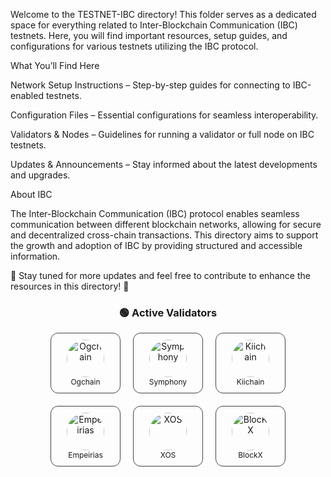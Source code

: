 Welcome to the TESTNET-IBC directory! This folder serves as a dedicated space for everything related to Inter-Blockchain Communication (IBC) testnets. Here, you will find important resources, setup guides, and configurations for various testnets utilizing the IBC protocol.

What You’ll Find Here

Network Setup Instructions – Step-by-step guides for connecting to IBC-enabled testnets.

Configuration Files – Essential configurations for seamless interoperability.

Validators & Nodes – Guidelines for running a validator or full node on IBC testnets.

Updates & Announcements – Stay informed about the latest developments and upgrades.


About IBC

The Inter-Blockchain Communication (IBC) protocol enables seamless communication between different blockchain networks, allowing for secure and decentralized cross-chain transactions. This directory aims to support the growth and adoption of IBC by providing structured and accessible information.

📌 Stay tuned for more updates and feel free to contribute to enhance the resources in this directory! 🚀


<h3 align="center">🟢 Active Validators</h3>

<div align="center" style="display: flex; flex-wrap: wrap; justify-content: center; gap: 20px;">

  <a href="https://github.com/OneNov0209/testnet-ibc/tree/main/Ogchain" style="text-align: center; text-decoration: none;">
    <div style="border: 1px solid #444; border-radius: 12px; padding: 10px; width: 90px;">
      <img src="https://i.postimg.cc/mZ3hXY9G/0-g-labs1711467106027.png" alt="Ogchain" width="60" style="border-radius: 50%;"><br>
      <span style="font-size: 12px;">Ogchain</span>
    </div>
  </a>

  <a href="https://github.com/OneNov0209/testnet-ibc/tree/main/Symphony" style="text-align: center; text-decoration: none;">
    <div style="border: 1px solid #444; border-radius: 12px; padding: 10px; width: 90px;">
      <img src="https://i.postimg.cc/rmTm9sQJ/Picsart-25-03-21-11-27-50-014.png" alt="Symphony" width="60" style="border-radius: 50%;"><br>
      <span style="font-size: 12px;">Symphony</span>
    </div>
  </a>

  <a href="https://github.com/OneNov0209/testnet-ibc/tree/main/Kiichain" style="text-align: center; text-decoration: none;">
    <div style="border: 1px solid #444; border-radius: 12px; padding: 10px; width: 90px;">
      <img src="https://i.postimg.cc/t4MnFFZG/Picsart-25-03-21-11-35-55-562.png" alt="Kiichain" width="60" style="border-radius: 50%;"><br>
      <span style="font-size: 12px;">Kiichain</span>
    </div>
  </a>

  <a href="https://github.com/OneNov0209/testnet-ibc/tree/main/Empeirias" style="text-align: center; text-decoration: none;">
    <div style="border: 1px solid #444; border-radius: 12px; padding: 10px; width: 90px;">
      <img src="https://pbs.twimg.com/profile_images/1887069794798632960/IvxbLJcg.jpg" alt="Empeirias" width="60" style="border-radius: 50%;"><br>
      <span style="font-size: 12px;">Empeirias</span>
    </div>
  </a>

  <a href="https://github.com/OneNov0209/testnet-ibc/tree/main/XOS" style="text-align: center; text-decoration: none;">
    <div style="border: 1px solid #444; border-radius: 12px; padding: 10px; width: 90px;">
      <img src="https://pbs.twimg.com/profile_images/1861059503325913088/axi4e4i1.jpg" alt="XOS" width="60" style="border-radius: 50%;"><br>
      <span style="font-size: 12px;">XOS</span>
    </div>
  </a>

  <a href="https://github.com/OneNov0209/testnet-ibc/tree/main/BlockX-Mainnet" style="text-align: center; text-decoration: none;">
    <div style="border: 1px solid #444; border-radius: 12px; padding: 10px; width: 90px;">
      <img src="https://pbs.twimg.com/profile_images/1571914336288776193/HmxJDHvF.jpg" alt="BlocKX" width="60" style="border-radius: 50%;"><br>
      <span style="font-size: 12px;">BlockX</span>
    </div>
  </a>

</div>
